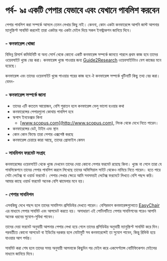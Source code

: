 # পর্ব- ৯ঃ একটি পেপার যেভাবে এবং যেখানে পাবলিশ করবেন

পেপার পাবলিশ করা সম্পর্কে আসলে তেমন লেখার কিছু নাই। কেননা, কোন একটা কনফারেন্সে ​আপনি জাস্ট আপনার ম্যানুস্ক্রিপ্ট সাবমিট করলেই তারা একটার পর একটা মেইল দিয়ে সকল ইনস্ট্রাকশন জানিয়ে দিবে। 

### - কনফারেন্স খোজা

বিভিন্ন রিসার্স কমিউনিটি বা অন্য সোর্স থেকে কোনো একটি কনফারেন্স সম্পর্কে জানতে পারলে প্রথম কাজ হবে তাদের ওয়েবসাইট খুজে বের করা। কনফারেন্স খুজে পাওয়ার জন্য [Guide2Research](http://www.guide2research.com/) ওয়েবসাইটটাও বেশ কাজের মনে হয়েছে। 

কনফারেন্স এবং তাদের ওয়েবসাইট খুজে পাওয়ার পরের কাজ হবে ঐ কনফারেন্স সম্পর্কে খুটিনাটি কিছু তথ্য বের করা। যেমন- 

### - কনফারেন্স সম্পর্কে জানা

* তাদের এটি কততম আয়োজন, বেশি পুরাতন হলে কনফারেন্স ভেলু ভালো হওয়ার কথা 
* কনফারেন্সের পেপারগুলো কোথায় পাবলিশ হবে
* স্কপাস ইনডেক্সড কিনা 
  * [www.scopus.com](http://www.scopus.com), লিংক থেকে দেখে নিতে পারেন।
* কনফারেন্সের ডেট, টাইম এবং স্থান
* কোন কোন ফিল্ডে তারা পেপার এক্সপেক্ট করছে
* কনফারেন্স চেয়ারে কারা আছে, তাদের প্রোফাইল কেমন

### - সাবমিশন ফরমেট সংগ্রহ

কনফারেন্সের ওয়েবসাইট থেকে খুজে দেখবেন তাদের দেয়া কোনো পেপার ফরমেট রয়েছে কিনা। খুজে না পেলে তারা যে পাবলিকেশনে তাদের পেপার পাবলিশ করলে লিখেছে তাদের অফিসিয়াল সাইট থেকেও নামিয়ে নিতে পারেন। হতে পারে সেটা লেটেক্স বা ওয়ার্ড ফরমেট। পেপার লেখার ক্ষেত্রে আমি সবসময়ই লেটেক্স ফরমেটে লিখতে বেশি পছন্দ করি। আমার কাছে ওয়ার্ড ফরমেট অনেক বেশি ঝামেলার মনে হয়। 

### - পেপার সাবমিশন

এসবকিছু দেখে পছন্দ হলে তাদের সাবমিশন প্রসিডিউর দেখতে পারেন। বেশিরভাগ কনফারেন্সগুলোতে [EasyChair](https://easychair.org/) এর মাধ্যমে পেপার সাবমিট এবং আপডেট করতে হয়। অসাধারণ এই পোর্টালটিতে পেপার সাবমিশনের পরেও আপনি অনেক ধরনের সুযোগ-সুবিধা পাবেন। 

তাদের দেয়া ফরমেট অনুযায়ী আপনার পেপার লেখা হয়ে গেলে তাদের প্রসিডিউর অনুযায়ী ম্যানুস্ক্রিপ্ট সাবমিট করে দিন। পরবর্তীতে কোনো আপডেট বা ইডিটের দরকার হলে মোটামুটি সব কনফারেন্সেই তা সুযোগ পাবেন, কিন্তু রিভিউ হয়ে যাওয়ার আগ পর্যন্ত।

সাবমিট করা শেষ হলে তাদের সময় অনুযায়ী আপনাকে কিছুদিন পর মেইল করে একসেপ্ট্যান্স নোটিফিকেশন মেইলের মাধ্যমে জানিয়ে দিবে।

